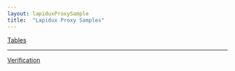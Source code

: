 ```yaml
---
layout: lapiduxProxySample
title:  "Lapidux Proxy Samples"
---
```


<div class="container">
    <a href="{{ site.baseurl }}{% link _posts/lapidux/proxy/2020-07-14-Lapidux-Proxy-Table.md %}"> Tables </a>
    <br>
    <hr>
    <a href="{{ site.baseurl }}{% link _posts/lapidux/proxy/2020-07-14-Lapidux-Proxy-Verification.md %}"> Verification </a>
</div>


